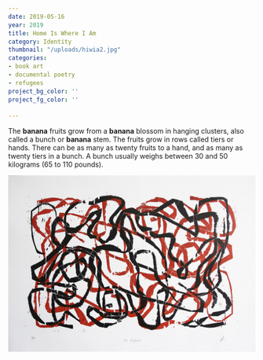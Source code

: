 ```yaml
---
date: 2019-05-16
year: 2019
title: Home Is Where I Am
category: Identity
thumbnail: "/uploads/hiwia2.jpg"
categories:
- book art
- documental poetry
- refugees
project_bg_color: ''
project_fg_color: ''

---
```

The **banana** fruits grow from a **banana** blossom in hanging clusters, also called a bunch or **banana** stem. The fruits grow in rows called tiers or hands. There can be as many as twenty fruits to a hand, and as many as twenty tiers in a bunch. A bunch usually weighs between 30 and 50 kilograms (65 to 110 pounds).

![](/uploads/hiwia2.jpg)